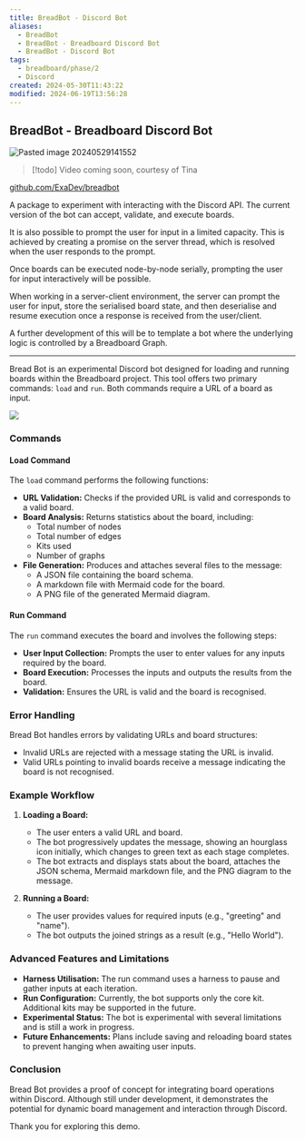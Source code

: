 ```yaml
---
title: BreadBot - Discord Bot
aliases:
  - BreadBot
  - BreadBot - Breadboard Discord Bot
  - BreadBot - Discord Bot
tags:
  - breadboard/phase/2
  - Discord
created: 2024-05-30T11:43:22
modified: 2024-06-19T13:56:28
---
```


## BreadBot - Breadboard Discord Bot

![Pasted image 20240529141552](projects/Breadboard/files/Pasted%20image%2020240529141552.png)

> [!todo]
> Video coming soon, courtesy of Tina

[github.com/ExaDev/breadbot](https://github.com/ExaDev/breadbot/branches)

A package to experiment with interacting with the Discord API. The current version of the bot can accept, validate, and execute boards.

It is also possible to prompt the user for input in a limited capacity. This is achieved by creating a promise on the server thread, which is resolved when the user responds to the prompt.

Once boards can be executed node-by-node serially, prompting the user for input interactively will be possible.

When working in a server-client environment, the server can prompt the user for input, store the serialised board state, and then deserialise and resume execution once a response is received from the user/client.

A further development of this will be to template a bot where the underlying logic is controlled by a Breadboard Graph.

---

Bread Bot is an experimental Discord bot designed for loading and running boards within the Breadboard project. This tool offers two primary commands: `load` and `run`. Both commands require a URL of a board as input.

![](https://youtu.be/8xcRVE2FXrs)

### Commands

#### Load Command

The `load` command performs the following functions:

- **URL Validation:** Checks if the provided URL is valid and corresponds to a valid board.
- **Board Analysis:** Returns statistics about the board, including:
  - Total number of nodes
  - Total number of edges
  - Kits used
  - Number of graphs
- **File Generation:** Produces and attaches several files to the message:
  - A JSON file containing the board schema.
  - A markdown file with Mermaid code for the board.
  - A PNG file of the generated Mermaid diagram.

#### Run Command

The `run` command executes the board and involves the following steps:

- **User Input Collection:** Prompts the user to enter values for any inputs required by the board.
- **Board Execution:** Processes the inputs and outputs the results from the board.
- **Validation:** Ensures the URL is valid and the board is recognised.

### Error Handling

Bread Bot handles errors by validating URLs and board structures:

- Invalid URLs are rejected with a message stating the URL is invalid.
- Valid URLs pointing to invalid boards receive a message indicating the board is not recognised.

### Example Workflow
1. **Loading a Board:**
   - The user enters a valid URL and board.
   - The bot progressively updates the message, showing an hourglass icon initially, which changes to green text as each stage completes.
   - The bot extracts and displays stats about the board, attaches the JSON schema, Mermaid markdown file, and the PNG diagram to the message.

2. **Running a Board:**
   - The user provides values for required inputs (e.g., "greeting" and "name").
   - The bot outputs the joined strings as a result (e.g., "Hello World").

### Advanced Features and Limitations
- **Harness Utilisation:** The run command uses a harness to pause and gather inputs at each iteration.
- **Run Configuration:** Currently, the bot supports only the core kit. Additional kits may be supported in the future.
- **Experimental Status:** The bot is experimental with several limitations and is still a work in progress.
- **Future Enhancements:** Plans include saving and reloading board states to prevent hanging when awaiting user inputs.

### Conclusion

Bread Bot provides a proof of concept for integrating board operations within Discord. Although still under development, it demonstrates the potential for dynamic board management and interaction through Discord.

Thank you for exploring this demo.
